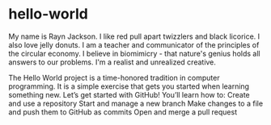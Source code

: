 # hello-world

My name is Rayn Jackson.  I like red pull apart twizzlers and black licorice.  I also love jelly donuts.  I am a teacher and communicator of the principles of the circular economy. I believe in biomimicry - that nature's genius holds all answers to our problems. I'm a realist and unrealized creative.

The Hello World project is a time-honored tradition in computer programming. It is a simple exercise that gets you started when learning something new. Let’s get started with GitHub!  You’ll learn how to:  Create and use a repository Start and manage a new branch Make changes to a file and push them to GitHub as commits Open and merge a pull request
